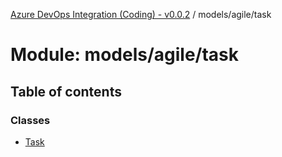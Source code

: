 [Azure DevOps Integration (Coding) - v0.0.2](../README.md) / models/agile/task

# Module: models/agile/task

## Table of contents

### Classes

- [Task](../classes/models_agile_task.Task.md)
